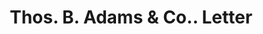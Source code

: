 ---
doi: 10.7916/D8ZS47HS
date_other: '1880'
date_other_textual: 1880-1889
form: correspondence
genre:
- Letters (correspondence)
name:
- Thos. B. Adams & Co.
object_in_context_url: https://biggert.cul.columbia.edu/items/view/ave_biggert_00463
subject_hierarchical_geographic:
- Boston, Massachusetts, United States
subject_name:
- Thos. B. Adams & Co.
title: Thos. B. Adams & Co.. Letter
sort_title: Thos. B. Adams & Co.. Letter
call_number: ave_biggert_00463
coordinates:
- 42.35805555555556,-71.06361111111111
pid: ave_biggert_00463
identifiers: ave_biggert_00463
canvas_id: ldpd:395736
permalink: "/items/ave_biggert_00463/"
layout: iiif-image-page
---